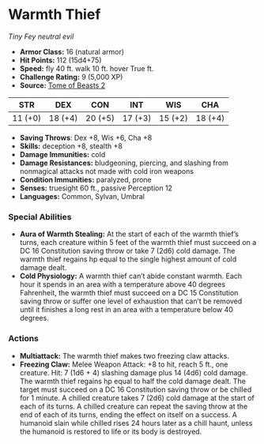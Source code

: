 # Warmth Thief

*Tiny* *Fey* *neutral evil*

- **Armor Class:** 16 (natural armor)
- **Hit Points:** 112 (15d4+75)
- **Speed:** fly 40 ft. walk 10 ft. hover True ft.
- **Challenge Rating:** 9 (5,000 XP)
- **Source:** [Tome of Beasts 2](https://koboldpress.com/kpstore/product/tome-of-beasts-2-for-5th-edition/)

| STR | DEX | CON | INT | WIS | CHA |
| --- | --- | --- | --- | --- | --- |
| 11 (+0) | 18 (+4) | 20 (+5) | 17 (+3) | 15 (+2) | 18 (+4) |

- **Saving Throws**: Dex +8, Wis +6, Cha +8
- **Skills:** deception +8, stealth +8
- **Damage Immunities:** cold
- **Damage Resistances:** bludgeoning, piercing, and slashing from nonmagical attacks not made with cold iron weapons
- **Condition Immunities:** paralyzed, prone
- **Senses:** truesight 60 ft., passive Perception 12
- **Languages:** Common, Sylvan, Umbral
### Special Abilities
- **Aura of Warmth Stealing:** At the start of each of the warmth thief’s turns, each creature within 5 feet of the warmth thief must succeed on a DC 16 Constitution saving throw or take 7 (2d6) cold damage. The warmth thief regains hp equal to the single highest amount of cold damage dealt.
- **Cold Physiology:** A warmth thief can’t abide constant warmth. Each hour it spends in an area with a temperature above 40 degrees Fahrenheit, the warmth thief must succeed on a DC 15 Constitution saving throw or suffer one level of exhaustion that can’t be removed until it finishes a long rest in an area with a temperature below 40 degrees.
### Actions
- **Multiattack:** The warmth thief makes two freezing claw attacks.
- **Freezing Claw:** Melee Weapon Attack: +8 to hit, reach 5 ft., one creature. Hit: 7 (1d6 + 4) slashing damage plus 14 (4d6) cold damage. The warmth thief regains hp equal to half the cold damage dealt. The target must succeed on a DC 16 Constitution saving throw or be chilled for 1 minute. A chilled creature takes 7 (2d6) cold damage at the start of each of its turns. A chilled creature can repeat the saving throw at the end of each of its turns, ending the effect on itself on a success. A humanoid slain while chilled rises 24 hours later as a chill haunt, unless the humanoid is restored to life or its body is destroyed.
